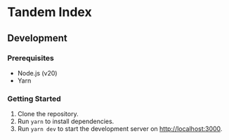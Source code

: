 # Tandem Index

## Development

### Prerequisites

- Node.js (v20)
- Yarn

### Getting Started
1. Clone the repository.
2. Run `yarn` to install dependencies.
3. Run `yarn dev` to start the development server on [http://localhost:3000](http://localhost:3000).
